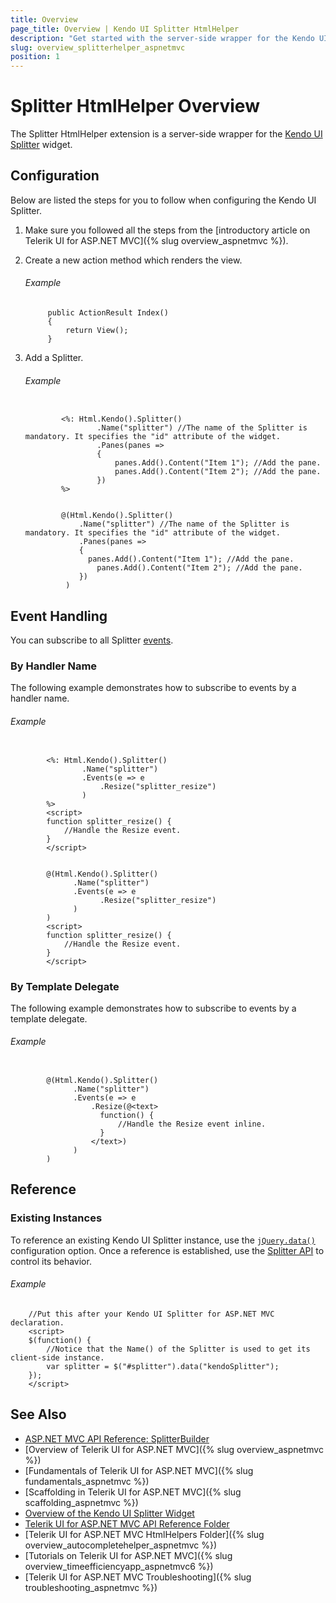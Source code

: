 ```yaml
---
title: Overview
page_title: Overview | Kendo UI Splitter HtmlHelper
description: "Get started with the server-side wrapper for the Kendo UI Splitter widget for ASP.NET MVC."
slug: overview_splitterhelper_aspnetmvc
position: 1
---
```


# Splitter HtmlHelper Overview

The Splitter HtmlHelper extension is a server-side wrapper for the [Kendo UI Splitter](https://demos.telerik.com/kendo-ui/splitter/index) widget.

## Configuration

Below are listed the steps for you to follow when configuring the Kendo UI Splitter.

1. Make sure you followed all the steps from the [introductory article on Telerik UI for ASP.NET MVC]({% slug overview_aspnetmvc %}).

1. Create a new action method which renders the view.

    ###### Example

            public ActionResult Index()
            {
                return View();
            }

1. Add a Splitter.

    ###### Example

    ```tab-ASPX

            <%: Html.Kendo().Splitter()
                    .Name("splitter") //The name of the Splitter is mandatory. It specifies the "id" attribute of the widget.
                    .Panes(panes =>
                    {
                        panes.Add().Content("Item 1"); //Add the pane.
                        panes.Add().Content("Item 2"); //Add the pane.
                    })
            %>
    ```
    ```tab-Razor

            @(Html.Kendo().Splitter()
                .Name("splitter") //The name of the Splitter is mandatory. It specifies the "id" attribute of the widget.
                .Panes(panes =>
                {
                  panes.Add().Content("Item 1"); //Add the pane.
                    panes.Add().Content("Item 2"); //Add the pane.
                })
             )
    ```

## Event Handling

You can subscribe to all Splitter [events](../../../kendo-ui/api/javascript/ui/splitter#events).

### By Handler Name

The following example demonstrates how to subscribe to events by a handler name.

###### Example

```tab-ASPX

        <%: Html.Kendo().Splitter()
                .Name("splitter")
                .Events(e => e
                    .Resize("splitter_resize")
                )
        %>
        <script>
        function splitter_resize() {
            //Handle the Resize event.
        }
        </script>
```
```tab-Razor

        @(Html.Kendo().Splitter()
              .Name("splitter")
              .Events(e => e
                    .Resize("splitter_resize")
              )
        )
        <script>
        function splitter_resize() {
            //Handle the Resize event.
        }
        </script>
```

### By Template Delegate

The following example demonstrates how to subscribe to events by a template delegate.

###### Example

```tab-Razor

        @(Html.Kendo().Splitter()
              .Name("splitter")
              .Events(e => e
                  .Resize(@<text>
                    function() {
                        //Handle the Resize event inline.
                    }
                  </text>)
              )
        )
```

## Reference

### Existing Instances

To reference an existing Kendo UI Splitter instance, use the [`jQuery.data()`](http://api.jquery.com/jQuery.data/) configuration option. Once a reference is established, use the [Splitter API](../../../kendo-ui/api/javascript/ui/splitter#methods) to control its behavior.

###### Example

        //Put this after your Kendo UI Splitter for ASP.NET MVC declaration.
        <script>
        $(function() {
            //Notice that the Name() of the Splitter is used to get its client-side instance.
            var splitter = $("#splitter").data("kendoSplitter");
        });
        </script>

## See Also

* [ASP.NET MVC API Reference: SplitterBuilder](/api/Kendo.Mvc.UI.Fluent/SplitterBuilder)
* [Overview of Telerik UI for ASP.NET MVC]({% slug overview_aspnetmvc %})
* [Fundamentals of Telerik UI for ASP.NET MVC]({% slug fundamentals_aspnetmvc %})
* [Scaffolding in Telerik UI for ASP.NET MVC]({% slug scaffolding_aspnetmvc %})
* [Overview of the Kendo UI Splitter Widget](http://docs.telerik.com/kendo-ui/controls/layout/splitter/overview)
* [Telerik UI for ASP.NET MVC API Reference Folder](/api/Kendo.Mvc/AggregateFunction)
* [Telerik UI for ASP.NET MVC HtmlHelpers Folder]({% slug overview_autocompletehelper_aspnetmvc %})
* [Tutorials on Telerik UI for ASP.NET MVC]({% slug overview_timeefficiencyapp_aspnetmvc6 %})
* [Telerik UI for ASP.NET MVC Troubleshooting]({% slug troubleshooting_aspnetmvc %})
